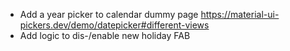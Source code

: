 - Add a year picker to calendar dummy page
    https://material-ui-pickers.dev/demo/datepicker#different-views
- Add logic to dis-/enable new holiday FAB

